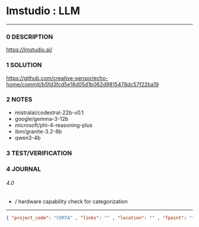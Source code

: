 # lmstudio : LLM
--------------------------------
### 0 DESCRIPTION

https://lmstudio.ai/

### 1 SOLUTION

https://github.com/creative-sensor/echo-home/commit/b5fd3fcd5e18d05d1b062d9815478dc57f22ba19

### 2 NOTES

- mistralai/codestral-22b-v0.1
- google/gemma-3-12b
- microsoft/phi-4-reasoning-plus
- ibm/granite-3.2-8b
- qwen3-4b

### 3 TEST/VERIFICATION


### 4 JOURNAL


###### 4.0

- / hardware capability check for categorization

--------------------------------
```json
{ "project_code": "CORTA" , "links": "" , "location": "" , "fpoint": "" }
```
